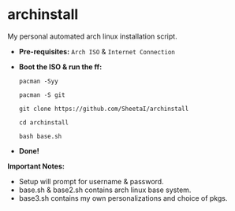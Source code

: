 # archinstall
My personal automated arch linux installation script.

 - **Pre-requisites:**
`Arch ISO` & `Internet Connection`

 - **Boot the ISO & run the ff:**

    `pacman -Syy`

    `pacman -S git`

    `git clone https://github.com/SheetaI/archinstall`

    `cd archinstall`

    `bash base.sh`

 - **Done!**

**Important Notes:** 
  - Setup will prompt for username & password.
  - base.sh & base2.sh contains arch linux base system. 
  - base3.sh contains my own personalizations and choice of pkgs.
